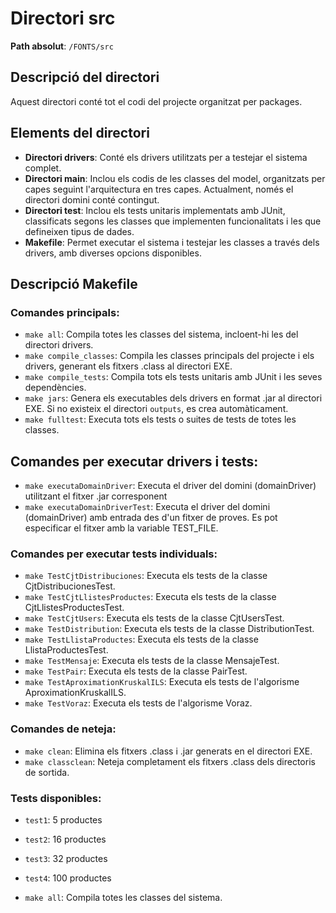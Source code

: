 
# Directori src

**Path absolut**: `/FONTS/src`

## Descripció del directori
Aquest directori conté tot el codi del projecte organitzat per packages.

## Elements del directori

- **Directori drivers**: Conté els drivers utilitzats per a testejar el sistema complet.
- **Directori main**: Inclou els codis de les classes del model, organitzats per capes seguint l'arquitectura en tres capes. Actualment, només el directori domini conté contingut.
- **Directori test**: Inclou els tests unitaris implementats amb JUnit, classificats segons les classes que implementen funcionalitats i les que defineixen tipus de dades.
- **Makefile**: Permet executar el sistema i testejar les classes a través dels drivers, amb diverses opcions disponibles.

## Descripció Makefile
### Comandes principals:

- `make all`: Compila totes les classes del sistema, incloent-hi les del directori drivers.
- `make compile_classes`: Compila les classes principals del projecte i els drivers, generant els fitxers .class al directori EXE.
- `make compile_tests`: Compila tots els tests unitaris amb JUnit i les seves dependències.
- `make jars`: Genera els executables dels drivers en format .jar al directori EXE. Si no existeix el directori `outputs`, es crea automàticament.
- `make fulltest`: Executa tots els tests o suites de tests de totes les classes.

## Comandes per executar drivers i tests:

- `make executaDomainDriver`: Executa el driver del domini (domainDriver) utilitzant el fitxer .jar corresponent
- `make executaDomainDriverTest`: Executa el driver del domini (domainDriver) amb entrada des d'un fitxer de proves. Es pot especificar el fitxer amb la variable TEST_FILE.

### Comandes per executar tests individuals:

- `make TestCjtDistribuciones`: Executa els tests de la classe CjtDistribucionesTest.
- `make TestCjtLlistesProductes`: Executa els tests de la classe CjtLlistesProductesTest.
- `make TestCjtUsers`: Executa els tests de la classe CjtUsersTest.
- `make TestDistribution`: Executa els tests de la classe DistributionTest.
- `make TestLlistaProductes`: Executa els tests de la classe LlistaProductesTest.
- `make TestMensaje`: Executa els tests de la classe MensajeTest.
- `make TestPair`: Executa els tests de la classe PairTest.
- `make TestAproximationKruskalILS`: Executa els tests de l'algorisme AproximationKruskalILS.
- `make TestVoraz`: Executa els tests de l'algorisme Voraz.

### Comandes de neteja:

- `make clean`: Elimina els fitxers .class i .jar generats en el directori EXE.
- `make classclean`: Neteja completament els fitxers .class dels directoris de sortida.

### Tests disponibles:

- `test1`: 5 productes
- `test2`: 16 productes
- `test3`: 32 productes
- `test4`: 100 productes

- `make all`: Compila totes les classes del sistema.

